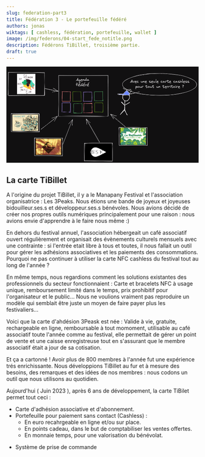 ```yaml
---
slug: federation-part3
title: Fédération 3 - Le portefeuille fédéré
authors: jonas
wiktags: [ cashless, fédération, portefeuille, wallet ]
image: /img/federons/04-start_fede_notitle.png
description: Fédérons TiBillet, troisième partie.
draft: true
---
```


![/img/federons/04-start_fede_notitle.png](/img/federons/04-start_fede_notitle.png)

## La carte TiBillet

A l'origine du projet TiBillet, il y a le Manapany Festival et l'association organisatrice : Les 3Peaks.
Nous étions une bande de joyeux et joyeuses bidouilleur.ses.s et développeur.ses.s bénévoles. Nous avions décidé de
créer nos propres outils numériques principalement pour une raison : nous avions envie d'apprendre à le faire nous
même :)

En dehors du festival annuel, l'association hébergeait un café associatif ouvert régulièrement et organisait des
évènements culturels mensuels avec une contrainte : si l'entrée etait libre à tous et toutes, il nous fallait un outil
pour gérer les adhésions associatives et les paiements des consommations.
Pourquoi ne pas continuer à utiliser la carte NFC cashless du festival tout au long de l'année ?

En même temps, nous regardions comment les solutions existantes des professionnels du secteur fonctionnaient : Carte et
bracelets NFC à usage unique, remboursement limité dans le temps, prix prohibitif pour l'organisateur et le public...
Nous ne voulions vraiment pas reproduire un modèle qui semblait être juste un moyen de faire payer plus
les festivaliers...

Voici que la carte d'ahdésion 3Peask est née : Valide à vie, gratuite, rechargeable en ligne, remboursable à tout
momoment, utilisable au café associatif toute l'année comme au festival, elle permettait de gérer un point de vente et
une caisse enregistreuse tout en s'assurant que le membre associatif était a jour de sa cotisation.

Et ça a cartonné ! Avoir plus de 800 membres à l'année fut une expérience trés enrichissante. Nous
développions TiBillet au fur et à mesure des besoins, des remarques et des idées de nos membres : nous codons un
outil que nous utilisons au quotidien.

Aujourd'hui ( Juin 2023 ), après 6 ans de développement, la carte TiBilet permet tout ceci : 
- Carte d'adhésion associative et d'abonnement.
- Portefeuille pour paiement sans contact (Cashless) : 
  - En euro recahrgeable en ligne et/ou sur place.
  - En points cadeau, dans le but de comptabiliser les ventes offertes.
  - En monnaie temps, pour une valorisation du bénévolat.
* Système de prise de commande